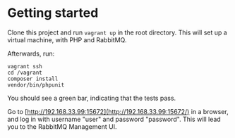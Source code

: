 # Getting started

Clone this project and run `vagrant up` in the root directory. This will set up a virtual machine, with PHP and RabbitMQ.

Afterwards, run:

    vagrant ssh
    cd /vagrant
    composer install
    vendor/bin/phpunit

You should see a green bar, indicating that the tests pass.

Go to [http://192.168.33.99:15672](http://192.168.33.99:15672/) in a browser, and log in with username "user" and password "password". This will lead you to the RabbitMQ Management UI.
